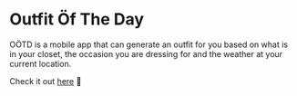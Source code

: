 # Outfit Öf The Day

OÖTD is a mobile app that can generate an outfit for you based on what is in your closet, the occasion you are dressing for and the weather at your current location. 

Check it out [here](http://www.outfitoftheday.online/) 👕
